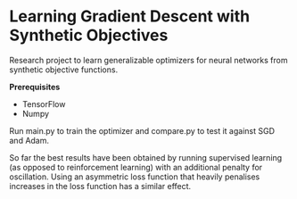 # Learning Gradient Descent with Synthetic Objectives

Research project to learn generalizable optimizers for neural networks from synthetic objective functions.    


**Prerequisites**
 - TensorFlow    
 - Numpy    


Run main.py to train the optimizer and compare.py to test it against SGD and Adam.    

So far the best results have been obtained by running supervised learning (as opposed to reinforcement learning) with an additional penalty for oscillation. Using an asymmetric loss function that heavily penalises increases in the loss function has a similar effect. 

